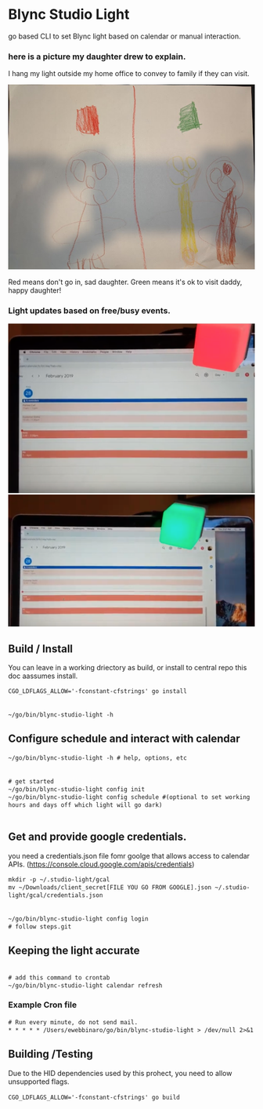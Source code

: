 # Blync Studio Light

go based CLI to set Blync light based on calendar or manual interaction.


### here is a picture my daughter drew to explain. 
I hang my light outside my home office to convey to family if they can visit.

![Red means don't go in, sad daughter.  Green means it's ok to visit daddy, happy daughter!](assets/izzyexplains.jpg)

Red means don't go in, sad daughter.  Green means it's ok to visit daddy, happy daughter!

### Light updates based on free/busy events.
![Busy Calendar shows red light](assets/busy_red.png)
![Open Calendar shows green light](assets/avail_green.png)



## Build / Install
You can leave in a working driectory as build, or install to central repo this doc aassumes install.
```
CGO_LDFLAGS_ALLOW='-fconstant-cfstrings' go install


~/go/bin/blync-studio-light -h 
```


## Configure schedule and interact with calendar
```
~/go/bin/blync-studio-light -h # help, options, etc


# get started
~/go/bin/blync-studio-light config init
~/go/bin/blync-studio-light config schedule #(optional to set working hours and days off which light will go dark)


```



## Get and provide google credentials.

you need a credentials.json file fomr goolge that allows access to calendar APIs.  (https://console.cloud.google.com/apis/credentials)

```
mkdir -p ~/.studio-light/gcal
mv ~/Downloads/client_secret[FILE YOU GO FROM GOOGLE].json ~/.studio-light/gcal/credentials.json


~/go/bin/blync-studio-light config login
# follow steps.git 
```

## Keeping the light accurate
```

# add this command to crontab
~/go/bin/blync-studio-light calendar refresh

```

### Example Cron file
```
# Run every minute, do not send mail.
* * * * * /Users/ewebbinaro/go/bin/blync-studio-light > /dev/null 2>&1
```


## Building /Testing

Due to the HID dependencies used by this prohect, you need to allow unsupported flags.

`CGO_LDFLAGS_ALLOW='-fconstant-cfstrings' go build`

